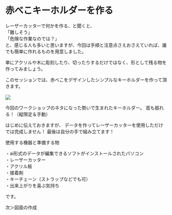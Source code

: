 # 赤べこキーホルダーを作る

レーザーカッターで何かを作る、と聞くと、<br>
「難しそう」<br>
「危険な作業なのでは？」<br>
と、感じる人も多いと思いますが、今回は手順と注意点さえおさえていれば、誰でも簡単に作れるものを用意しました。<br>

単にアクリルや木に彫刻したり、切ったりするだけではなく、形として残る物を作ってみましょう。<br>

このセッションでは、赤べこをデザインしたシンプルなキーホルダーを作って頂きます。<br>
<br>
![](LC-2-31-01.png)

今回のワークショップのネタになった勢いで生まれたキーホルダー。
首も振れる！（縦限定＆手動）<br>

はじめに伝えておきますが、
データを作ってレーザーカッターを使用しただけでは完成しません！
最後は自分の手で組み立てます！

使用する機器と準備する物

・ai形式のデータが編集できるソフトがインストールされたパソコン<br>
・レーザーカッター<br>
・アクリル板<br>
・接着剤<br>
・キーチェーン（ストラップなどでも可）<br>
・出来上がりを喜ぶ気持ち<br>

です。

次＞図面の作成
